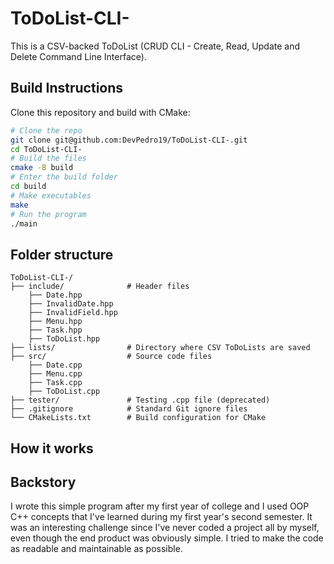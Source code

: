 # ToDoList-CLI-

This is a CSV-backed ToDoList (CRUD CLI - Create, Read, Update and Delete 
Command Line Interface).

## Build Instructions
Clone this repository and build with CMake:

```bash
# Clone the repo
git clone git@github.com:DevPedro19/ToDoList-CLI-.git
cd ToDoList-CLI-
# Build the files
cmake -B build
# Enter the build folder
cd build
# Make executables
make
# Run the program
./main
```

## Folder structure
```
ToDoList-CLI-/
├── include/              # Header files
    ├── Date.hpp
    ├── InvalidDate.hpp
    ├── InvalidField.hpp
    ├── Menu.hpp
    ├── Task.hpp
    ├── ToDoList.hpp
├── lists/                # Directory where CSV ToDoLists are saved
├── src/                  # Source code files
    ├── Date.cpp
    ├── Menu.cpp
    ├── Task.cpp
    ├── ToDoList.cpp
├── tester/               # Testing .cpp file (deprecated)
├── .gitignore            # Standard Git ignore files
└── CMakeLists.txt        # Build configuration for CMake
```
## How it works



## Backstory
I wrote this simple program after my first year of college and I used OOP C++ concepts 
that I've learned during my first year's second semester.
It was an interesting challenge since I've never coded a project all by myself, even though 
the end product was obviously simple.
I tried to make the code as readable and maintainable as possible.
